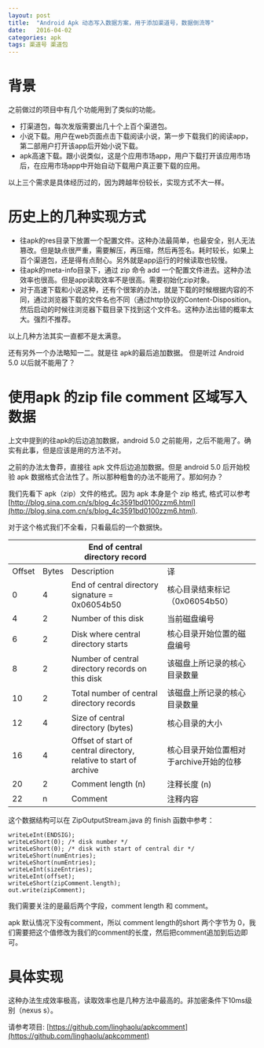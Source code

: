 ```yaml
---
layout: post
title:  "Android Apk 动态写入数据方案，用于添加渠道号，数据倒流等"
date:   2016-04-02
categories: apk
tags: 渠道号 渠道包
---
```


# 背景 #

之前做过的项目中有几个功能用到了类似的功能。

- 打渠道包，每次发版需要出几十个上百个渠道包。
- 小说下载。用户在web页面点击下载阅读小说，第一步下载我们的阅读app，第二部用户打开该app后开始小说下载。
- apk高速下载。跟小说类似，这是个应用市场app，用户下载打开该应用市场后，在应用市场app中开始自动下载用户真正要下载的应用。

以上三个需求是具体经历过的，因为跨越年份较长，实现方式不大一样。

# 历史上的几种实现方式 #

- 往apk的res目录下放置一个配置文件。这种办法最简单，也最安全，别人无法篡改。但是缺点很严重，需要解压，再压缩，然后再签名。耗时较长，如果上百个渠道包，还是得有点耐心。另外就是app运行的时候读取也较慢。
- 往apk的meta-info目录下，通过 zip 命令 add 一个配置文件进去。这种办法效率也很高。但是app读取效率不是很高。需要初始化zip对象。
- 对于高速下载和小说这种，还有个很笨的办法，就是下载的时候根据内容的不同，通过浏览器下载的文件名也不同（通过http协议的Content-Disposition。然后启动的时候往浏览器下载目录下找到这个文件名。这种办法出错的概率太大。强烈不推荐。

以上几种方法其实一直都不是太满意。

还有另外一个办法略知一二。就是往 apk的最后追加数据。 但是听过 Android 5.0 以后就不能用了？

# 使用apk 的zip file comment 区域写入数据 #

上文中提到的往apk的后边追加数据，android 5.0 之前能用，之后不能用了。确实有此事，但是应该是用的方法不对。

之前的办法太鲁莽，直接往 apk 文件后边追加数据。但是 android 5.0 后开始校验 apk 数据格式合法性了。所以那种粗鲁的办法不能用了。那如何办？

我们先看下 apk（zip）文件的格式。因为 apk 本身是个 zip 格式, 格式可以参考[http://blog.sina.com.cn/s/blog_4c3591bd0100zzm6.html](http://blog.sina.com.cn/s/blog_4c3591bd0100zzm6.html).

对于这个格式我们不全看，只看最后的一个数据快。


|        | |End of central directory record | |
| ------------- |-------------| -----|----|
| Offset        | Bytes           | Description  |译|
| 0     | 4 | End of central directory signature = 0x06054b50 | 核心目录结束标记（0x06054b50）|
| 4      | 2      |  Number of this disk | 当前磁盘编号 |
| 6 | 2     | Disk where central directory starts | 核心目录开始位置的磁盘编号 |
| 8 | 2 | Number of central directory records on this disk | 该磁盘上所记录的核心目录数量 |
| 10 | 2 | Total number of central directory records | 该磁盘上所记录的核心目录数量 |
| 12 | 4 | Size of central directory (bytes) | 核心目录的大小 |
| 16 | 4 | Offset of start of central directory, relative to start of archive | 核心目录开始位置相对于archive开始的位移 |
| 20 | 2 | Comment length (n) | 注释长度 (n) |
| 22 | n | Comment| 注释内容 |

这个数据结构可以在 ZipOutputStream.java 的 finish 函数中参考：

    writeLeInt(ENDSIG);
    writeLeShort(0); /* disk number */
    writeLeShort(0); /* disk with start of central dir */
    writeLeShort(numEntries);
    writeLeShort(numEntries);
    writeLeInt(sizeEntries);
    writeLeInt(offset);
    writeLeShort(zipComment.length);
    out.write(zipComment);

我们需要关注的是最后两个字段，comment length 和 comment。

apk 默认情况下没有comment，所以 comment length的short 两个字节为 0，我们需要把这个值修改为我们的comment的长度，然后把comment追加到后边即可。

# 具体实现 #

这种办法生成效率极高，读取效率也是几种方法中最高的。非加密条件下10ms级别（nexus s）。

请参考项目: [https://github.com/linghaolu/apkcomment](https://github.com/linghaolu/apkcomment)
